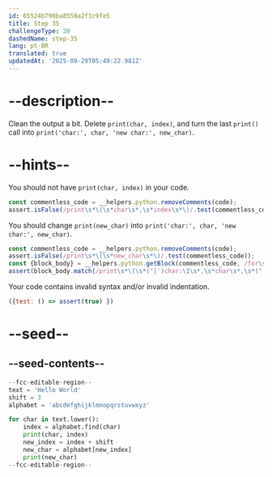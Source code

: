 ```yaml
---
id: 65524b790ba8558a2f1c9fe5
title: Step 35
challengeType: 20
dashedName: step-35
lang: pt-BR
translated: true
updatedAt: '2025-09-29T05:49:22.981Z'
---
```


# --description--

Clean the output a bit. Delete `print(char, index)`, and turn the last `print()` call into `print('char:', char, 'new char:', new_char)`.

# --hints--

You should not have `print(char, index)` in your code.

```js
const commentless_code = __helpers.python.removeComments(code);
assert.isFalse(/print\s*\(\s*char\s*,\s*index\s*\)/.test(commentless_code))
```

You should change `print(new_char)` into `print('char:', char, 'new char:', new_char)`.

```js
const commentless_code = __helpers.python.removeComments(code);
assert.isFalse(/print\s*\(\s*new_char\s*\)/.test(commentless_code));
const {block_body} = __helpers.python.getBlock(commentless_code, /for\s+char\s+in\s+text\.lower\s*\(\s*\)\s*/);
assert(block_body.match(/print\s*\(\s*("|')char:\1\s*,\s*char\s*,\s*("|')new\schar:\2\s*,\s*new_char\s*\)\s*$/));
```

Your code contains invalid syntax and/or invalid indentation.

```js
({test: () => assert(true) })
```

# --seed--

## --seed-contents--

```py
--fcc-editable-region--
text = 'Hello World'
shift = 3
alphabet = 'abcdefghijklmnopqrstuvwxyz'

for char in text.lower():
    index = alphabet.find(char)
    print(char, index)
    new_index = index + shift
    new_char = alphabet[new_index]
    print(new_char)
--fcc-editable-region--
```
